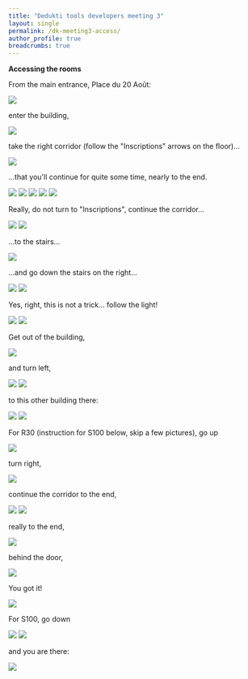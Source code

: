```yaml
---
title: "Dedukti tools developers meeting 3"
layout: single
permalink: /dk-meeting3-access/
author_profile: true
breadcrumbs: true
---
```


**Accessing the rooms**

From the main entrance, Place du 20 Août:

<img src="/_pages/WG2/May2023/path/20230509_182952_small.jpg">

enter the building,

<img src="/_pages/WG2/May2023/path/20230509_183022_small.jpg">

take the right corridor (follow the "Inscriptions" arrows on the floor)...

<img src="/_pages/WG2/May2023/path/20230509_183027_small.jpg">

...that you'll continue for quite some time, nearly to the end.

<img src="/_pages/WG2/May2023/path/20230509_183033_small.jpg">

<img src="/_pages/WG2/May2023/path/20230509_183044_small.jpg">

<img src="/_pages/WG2/May2023/path/20230509_183104_small.jpg">

<img src="/_pages/WG2/May2023/path/20230509_183108_small.jpg">

<img src="/_pages/WG2/May2023/path/20230509_183123_small.jpg">

Really, do not turn to "Inscriptions", continue the corridor...

<img src="/_pages/WG2/May2023/path/20230509_183130_small.jpg">

<img src="/_pages/WG2/May2023/path/20230509_183138_small.jpg">

...to the stairs...

<img src="/_pages/WG2/May2023/path/20230509_183143_small.jpg">

...and go down the stairs on the right...

<img src="/_pages/WG2/May2023/path/20230509_183148_small.jpg">

<img src="/_pages/WG2/May2023/path/20230509_183157_small.jpg">

Yes, right, this is not a trick... follow the light!

<img src="/_pages/WG2/May2023/path/20230509_183207_small.jpg">

<img src="/_pages/WG2/May2023/path/20230509_183211_small.jpg">

Get out of the building,

<img src="/_pages/WG2/May2023/path/20230509_183215_small.jpg">

and turn left,

<img src="/_pages/WG2/May2023/path/20230509_183221_small.jpg">

<img src="/_pages/WG2/May2023/path/20230509_183230_small.jpg">

to this other building there:

<img src="/_pages/WG2/May2023/path/20230509_183239_small.jpg">

<img src="/_pages/WG2/May2023/path/20230509_183253_small.jpg">


For R30 (instruction for S100 below, skip a few pictures), go up

<img src="/_pages/WG2/May2023/path/20230509_183301_small.jpg">

turn right,

<img src="/_pages/WG2/May2023/path/20230509_183310_small.jpg">

continue the corridor to the end,

<img src="/_pages/WG2/May2023/path/20230509_183314_small.jpg">

<img src="/_pages/WG2/May2023/path/20230509_183321_small.jpg">

really to the end,

<img src="/_pages/WG2/May2023/path/20230509_183324_small.jpg">

behind the door,

<img src="/_pages/WG2/May2023/path/20230509_183337_small.jpg">

You got it!

<img src="/_pages/WG2/May2023/path/20230509_183342_small.jpg">

For S100, go down

<img src="/_pages/WG2/May2023/path/20230509_183409_small.jpg">

<img src="/_pages/WG2/May2023/path/20230509_183421_small.jpg">

and you are there:

<img src="/_pages/WG2/May2023/path/20230509_183427_small.jpg">
